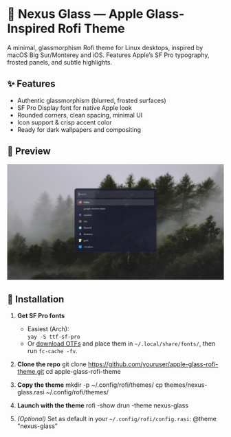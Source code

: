 #  Nexus Glass — Apple Glass-Inspired Rofi Theme

A minimal, glassmorphism Rofi theme for Linux desktops, inspired by macOS Big Sur/Monterey and iOS. Features Apple’s SF Pro typography, frosted panels, and subtle highlights.

## ✨ Features

- Authentic glassmorphism (blurred, frosted surfaces)
- SF Pro Display font for native Apple look
- Rounded corners, clean spacing, minimal UI
- Icon support & crisp accent color
- Ready for dark wallpapers and compositing

## 📸 Preview

![Nexus Glass - Glassmorphism Rofi Theme Preview](PREVIEW.png)

## 🚀 Installation

1. **Get SF Pro fonts**
   - Easiest (Arch):  
     `yay -S ttf-sf-pro`
   - Or [download OTFs](https://developer.apple.com/fonts/) and place them in `~/.local/share/fonts/`, then run `fc-cache -fv`.

2. **Clone the repo**
     git clone https://github.com/youruser/apple-glass-rofi-theme.git
     cd apple-glass-rofi-theme
    
3. **Copy the theme**
   mkdir -p ~/.config/rofi/themes/
   cp themes/nexus-glass.rasi ~/.config/rofi/themes/

4. **Launch with the theme**
   rofi -show drun -theme nexus-glass

5. *(Optional)* Set as default in your `~/.config/rofi/config.rasi`:
   @theme "nexus-glass"


